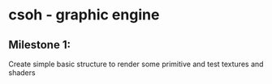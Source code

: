 csoh - graphic engine
=========================================

Milestone 1:
---------------
Create simple basic structure to render some primitive and test textures and shaders
